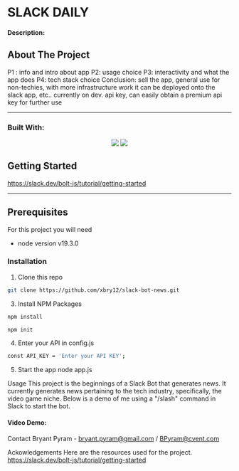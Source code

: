 # SLACK DAILY 

#### Description:

## About The Project

P1 : info and intro about app
P2: usage choice
P3: interactivity and what the app does 
P4: tech stack choice 
Conclusion: sell the app, general use for non-techies, with more infrastructure work it can be deployed onto the slack app, etc..
currently on dev. api key, can easily obtain a premium api key for further use

<hr>

### Built With:
<p align="center">
    <img src="https://img.shields.io/badge/Javascript-yellow" />
     <img src="https://img.shields.io/badge/-node.js-green" />

</p>
<!-- GETTING STARTED -->

## Getting Started

https://slack.dev/bolt-js/tutorial/getting-started

<hr>

## Prerequisites 
For this project you will need 

* node version v19.3.0

### Installation
1. Clone this repo
``` sh
git clone https://github.com/xbry12/slack-bot-news.git
```
3. Install NPM Packages 
``` sh 
npm install 
```
``` sh
npm init 
 ```

4. Enter your API in config.js
``` sh
const API_KEY = 'Enter your API KEY';
```

5. Start the app 
node app.js


Usage 
This project is the beginnings of a Slack Bot that generates news. It currently generates news pertaining to the tech industry, specifically, the video game niche. 
Below is a demo of me using a "/slash" command in Slack to start the bot. 

#### Video Demo:  <URL HERE>


Contact
Bryant Pyram - bryant.pyram@gmail.com / BPyram@cvent.com

Ackowledgements 
Here are the resources used for the project. 
https://slack.dev/bolt-js/tutorial/getting-started

